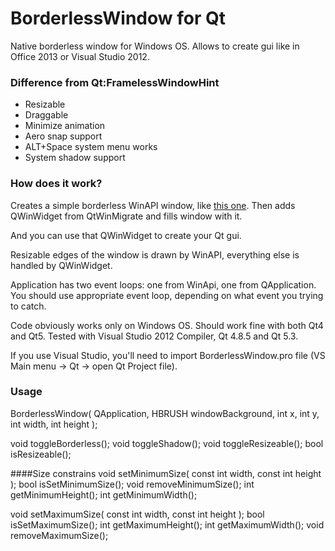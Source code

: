 # BorderlessWindow for Qt
Native borderless window for Windows OS. Allows to create gui like in Office 2013 or Visual Studio 2012.

### Difference from Qt:FramelessWindowHint
* Resizable
* Draggable
* Minimize animation
* Aero snap support
* ALT+Space system menu works
* System shadow support


### How does it work?
Creates a simple borderless WinAPI window, like [this one](http://stackoverflow.com/questions/16765561/borderless-window-using-areo-snap-shadow-minimize-animation-and-shake). Then adds QWinWidget from QtWinMigrate and fills window with it.

And you can use that QWinWidget to create your Qt gui.

Resizable edges of the window is drawn by WinAPI, everything else is handled by QWinWidget.

Application has two event loops: one from WinApi, one from QApplication. You should use appropriate event loop, depending on what event you trying to catch.

Code obviously works only on Windows OS. Should work fine with both Qt4 and Qt5. Tested with Visual Studio 2012 Compiler, Qt 4.8.5 and Qt 5.3.

If you use Visual Studio, you'll need to import BorderlessWindow.pro file (VS Main menu -> Qt -> open Qt Project file).


### Usage
BorderlessWindow( QApplication, HBRUSH windowBackground, int x, int y, int width, int height );

void toggleBorderless();
void toggleShadow();
void toggleResizeable();
bool isResizeable();
  
####Size constrains
void setMinimumSize( const int width, const int height );
bool isSetMinimumSize();
void removeMinimumSize();
int getMinimumHeight();
int getMinimumWidth();

void setMaximumSize( const int width, const int height );
bool isSetMaximumSize();
int getMaximumHeight();
int getMaximumWidth();
void removeMaximumSize();




